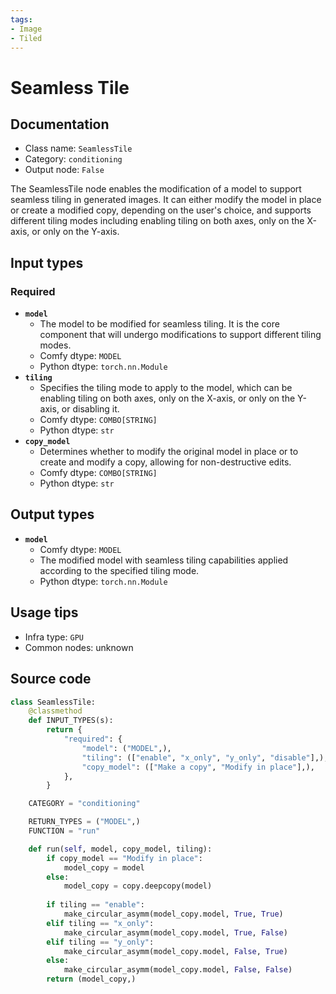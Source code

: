 ```yaml
---
tags:
- Image
- Tiled
---
```


# Seamless Tile
## Documentation
- Class name: `SeamlessTile`
- Category: `conditioning`
- Output node: `False`

The SeamlessTile node enables the modification of a model to support seamless tiling in generated images. It can either modify the model in place or create a modified copy, depending on the user's choice, and supports different tiling modes including enabling tiling on both axes, only on the X-axis, or only on the Y-axis.
## Input types
### Required
- **`model`**
    - The model to be modified for seamless tiling. It is the core component that will undergo modifications to support different tiling modes.
    - Comfy dtype: `MODEL`
    - Python dtype: `torch.nn.Module`
- **`tiling`**
    - Specifies the tiling mode to apply to the model, which can be enabling tiling on both axes, only on the X-axis, or only on the Y-axis, or disabling it.
    - Comfy dtype: `COMBO[STRING]`
    - Python dtype: `str`
- **`copy_model`**
    - Determines whether to modify the original model in place or to create and modify a copy, allowing for non-destructive edits.
    - Comfy dtype: `COMBO[STRING]`
    - Python dtype: `str`
## Output types
- **`model`**
    - Comfy dtype: `MODEL`
    - The modified model with seamless tiling capabilities applied according to the specified tiling mode.
    - Python dtype: `torch.nn.Module`
## Usage tips
- Infra type: `GPU`
- Common nodes: unknown


## Source code
```python
class SeamlessTile:
    @classmethod
    def INPUT_TYPES(s):
        return {
            "required": {
                "model": ("MODEL",),
                "tiling": (["enable", "x_only", "y_only", "disable"],),
                "copy_model": (["Make a copy", "Modify in place"],),
            },
        }

    CATEGORY = "conditioning"

    RETURN_TYPES = ("MODEL",)
    FUNCTION = "run"

    def run(self, model, copy_model, tiling):
        if copy_model == "Modify in place":
            model_copy = model
        else:
            model_copy = copy.deepcopy(model)
            
        if tiling == "enable":
            make_circular_asymm(model_copy.model, True, True)
        elif tiling == "x_only":
            make_circular_asymm(model_copy.model, True, False)
        elif tiling == "y_only":
            make_circular_asymm(model_copy.model, False, True)
        else:
            make_circular_asymm(model_copy.model, False, False)
        return (model_copy,)

```
